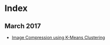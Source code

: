 # Index

## March 2017
- [Image Compression using K-Means Clustering](https://github.com/ankschoubey/Personal-Developer-Notes/blob/master/ML/Image%20Compression%20using%20Simple%20K-Means.ipynb)
